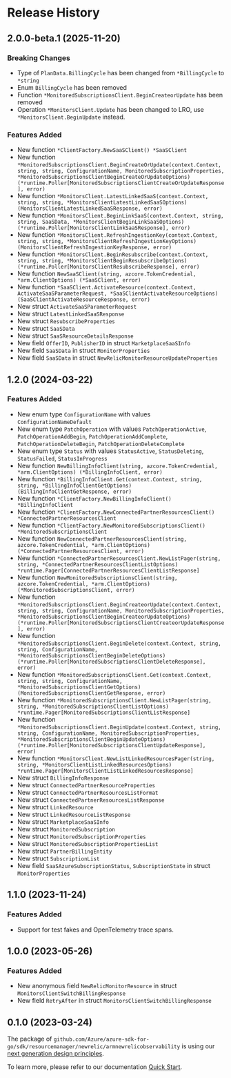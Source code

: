 # Release History

## 2.0.0-beta.1 (2025-11-20)
### Breaking Changes

- Type of `PlanData.BillingCycle` has been changed from `*BillingCycle` to `*string`
- Enum `BillingCycle` has been removed
- Function `*MonitoredSubscriptionsClient.BeginCreateorUpdate` has been removed
- Operation `*MonitorsClient.Update` has been changed to LRO, use `*MonitorsClient.BeginUpdate` instead.

### Features Added

- New function `*ClientFactory.NewSaaSClient() *SaaSClient`
- New function `*MonitoredSubscriptionsClient.BeginCreateOrUpdate(context.Context, string, string, ConfigurationName, MonitoredSubscriptionProperties, *MonitoredSubscriptionsClientBeginCreateOrUpdateOptions) (*runtime.Poller[MonitoredSubscriptionsClientCreateOrUpdateResponse], error)`
- New function `*MonitorsClient.LatestLinkedSaaS(context.Context, string, string, *MonitorsClientLatestLinkedSaaSOptions) (MonitorsClientLatestLinkedSaaSResponse, error)`
- New function `*MonitorsClient.BeginLinkSaaS(context.Context, string, string, SaaSData, *MonitorsClientBeginLinkSaaSOptions) (*runtime.Poller[MonitorsClientLinkSaaSResponse], error)`
- New function `*MonitorsClient.RefreshIngestionKey(context.Context, string, string, *MonitorsClientRefreshIngestionKeyOptions) (MonitorsClientRefreshIngestionKeyResponse, error)`
- New function `*MonitorsClient.BeginResubscribe(context.Context, string, string, *MonitorsClientBeginResubscribeOptions) (*runtime.Poller[MonitorsClientResubscribeResponse], error)`
- New function `NewSaaSClient(string, azcore.TokenCredential, *arm.ClientOptions) (*SaaSClient, error)`
- New function `*SaaSClient.ActivateResource(context.Context, ActivateSaaSParameterRequest, *SaaSClientActivateResourceOptions) (SaaSClientActivateResourceResponse, error)`
- New struct `ActivateSaaSParameterRequest`
- New struct `LatestLinkedSaaSResponse`
- New struct `ResubscribeProperties`
- New struct `SaaSData`
- New struct `SaaSResourceDetailsResponse`
- New field `OfferID`, `PublisherID` in struct `MarketplaceSaaSInfo`
- New field `SaaSData` in struct `MonitorProperties`
- New field `SaaSData` in struct `NewRelicMonitorResourceUpdateProperties`


## 1.2.0 (2024-03-22)
### Features Added

- New enum type `ConfigurationName` with values `ConfigurationNameDefault`
- New enum type `PatchOperation` with values `PatchOperationActive`, `PatchOperationAddBegin`, `PatchOperationAddComplete`, `PatchOperationDeleteBegin`, `PatchOperationDeleteComplete`
- New enum type `Status` with values `StatusActive`, `StatusDeleting`, `StatusFailed`, `StatusInProgress`
- New function `NewBillingInfoClient(string, azcore.TokenCredential, *arm.ClientOptions) (*BillingInfoClient, error)`
- New function `*BillingInfoClient.Get(context.Context, string, string, *BillingInfoClientGetOptions) (BillingInfoClientGetResponse, error)`
- New function `*ClientFactory.NewBillingInfoClient() *BillingInfoClient`
- New function `*ClientFactory.NewConnectedPartnerResourcesClient() *ConnectedPartnerResourcesClient`
- New function `*ClientFactory.NewMonitoredSubscriptionsClient() *MonitoredSubscriptionsClient`
- New function `NewConnectedPartnerResourcesClient(string, azcore.TokenCredential, *arm.ClientOptions) (*ConnectedPartnerResourcesClient, error)`
- New function `*ConnectedPartnerResourcesClient.NewListPager(string, string, *ConnectedPartnerResourcesClientListOptions) *runtime.Pager[ConnectedPartnerResourcesClientListResponse]`
- New function `NewMonitoredSubscriptionsClient(string, azcore.TokenCredential, *arm.ClientOptions) (*MonitoredSubscriptionsClient, error)`
- New function `*MonitoredSubscriptionsClient.BeginCreateorUpdate(context.Context, string, string, ConfigurationName, MonitoredSubscriptionProperties, *MonitoredSubscriptionsClientBeginCreateorUpdateOptions) (*runtime.Poller[MonitoredSubscriptionsClientCreateorUpdateResponse], error)`
- New function `*MonitoredSubscriptionsClient.BeginDelete(context.Context, string, string, ConfigurationName, *MonitoredSubscriptionsClientBeginDeleteOptions) (*runtime.Poller[MonitoredSubscriptionsClientDeleteResponse], error)`
- New function `*MonitoredSubscriptionsClient.Get(context.Context, string, string, ConfigurationName, *MonitoredSubscriptionsClientGetOptions) (MonitoredSubscriptionsClientGetResponse, error)`
- New function `*MonitoredSubscriptionsClient.NewListPager(string, string, *MonitoredSubscriptionsClientListOptions) *runtime.Pager[MonitoredSubscriptionsClientListResponse]`
- New function `*MonitoredSubscriptionsClient.BeginUpdate(context.Context, string, string, ConfigurationName, MonitoredSubscriptionProperties, *MonitoredSubscriptionsClientBeginUpdateOptions) (*runtime.Poller[MonitoredSubscriptionsClientUpdateResponse], error)`
- New function `*MonitorsClient.NewListLinkedResourcesPager(string, string, *MonitorsClientListLinkedResourcesOptions) *runtime.Pager[MonitorsClientListLinkedResourcesResponse]`
- New struct `BillingInfoResponse`
- New struct `ConnectedPartnerResourceProperties`
- New struct `ConnectedPartnerResourcesListFormat`
- New struct `ConnectedPartnerResourcesListResponse`
- New struct `LinkedResource`
- New struct `LinkedResourceListResponse`
- New struct `MarketplaceSaaSInfo`
- New struct `MonitoredSubscription`
- New struct `MonitoredSubscriptionProperties`
- New struct `MonitoredSubscriptionPropertiesList`
- New struct `PartnerBillingEntity`
- New struct `SubscriptionList`
- New field `SaaSAzureSubscriptionStatus`, `SubscriptionState` in struct `MonitorProperties`


## 1.1.0 (2023-11-24)
### Features Added

- Support for test fakes and OpenTelemetry trace spans.


## 1.0.0 (2023-05-26)
### Features Added

- New anonymous field `NewRelicMonitorResource` in struct `MonitorsClientSwitchBillingResponse`
- New field `RetryAfter` in struct `MonitorsClientSwitchBillingResponse`


## 0.1.0 (2023-03-24)

The package of `github.com/Azure/azure-sdk-for-go/sdk/resourcemanager/newrelic/armnewrelicobservability` is using our [next generation design principles](https://azure.github.io/azure-sdk/general_introduction.html).

To learn more, please refer to our documentation [Quick Start](https://aka.ms/azsdk/go/mgmt).